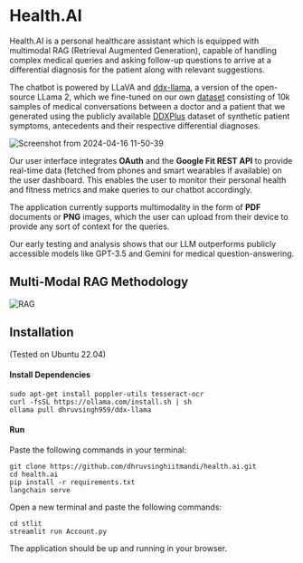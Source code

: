 # Health.AI

Health.AI is a personal healthcare assistant which is equipped with multimodal RAG (Retrieval Augmented Generation), capable of handling complex medical queries and asking follow-up questions to arrive at a differential diagnosis for the patient along with relevant suggestions. 

The chatbot is powered by LLaVA and [ddx-llama](https://ollama.com/dhruvsingh959/ddx-llama), a version of the open-source LLama 2, which we fine-tuned on our own [dataset](https://huggingface.co/datasets/satyam-03/opdx-dataset) consisting of 10k samples of medical conversations between a doctor and a patient that we generated using the publicly available [DDXPlus](https://github.com/mila-iqia/ddxplus) dataset of synthetic patient symptoms, antecedents and their respective differential diagnoses. 

![Screenshot from 2024-04-16 11-50-39](https://github.com/DhruvSinghiitmandi/Health.ai/assets/126661857/ce01b2d1-a275-4f7a-a308-cb0e92d5a499)

Our user interface integrates **OAuth** and the **Google Fit REST API** to provide real-time data (fetched from phones and smart wearables if available) on the user dashboard. This enables the user to monitor their personal health and fitness metrics and make queries to our chatbot accordingly.

The application currently supports multimodality in the form of **PDF** documents or **PNG** images, which the user can upload from their device to provide any sort of context for the queries.

Our early testing and analysis shows that our LLM outperforms publicly accessible models like GPT-3.5 and Gemini for medical question-answering.

## Multi-Modal RAG Methodology

![RAG](https://github.com/DhruvSinghiitmandi/Health.ai/assets/126661857/55bc923a-d534-4e37-9be7-ce2101d49593)

## Installation 
(Tested on Ubuntu 22.04)

#### Install Dependencies 
```
sudo apt-get install poppler-utils tesseract-ocr
curl -fsSL https://ollama.com/install.sh | sh
ollama pull dhruvsingh959/ddx-llama
```

#### Run

Paste the following commands in your terminal:
```
git clone https://github.com/dhruvsinghiitmandi/health.ai.git
cd health.ai
pip install -r requirements.txt
langchain serve
```

Open a new terminal and paste the following commands:
```
cd stlit
streamlit run Account.py 
```
The application should be up and running in your browser.

###




 

